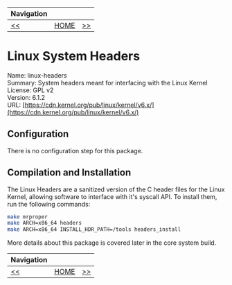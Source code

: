 | Navigation |||
| --- | --- | ---: |
| [<<](./File.md) | [HOME](../README.md) | [>>](./GNUM4.md) |

# Linux System Headers

Name: linux-headers<br />
Summary: System headers meant for interfacing with the Linux Kernel<br />
License: GPL v2<br />
Version: 6.1.2<br />
URL: [https://cdn.kernel.org/pub/linux/kernel/v6.x/](https://cdn.kernel.org/pub/linux/kernel/v6.x/)

## Configuration

There is no configuration step for this package.

## Compilation and Installation

The Linux Headers are a sanitized version of the C header files for the Linux Kernel, allowing software to interface
with it's syscall API. To install them, run the following commands:

```bash
make mrproper
make ARCH=x86_64 headers
make ARCH=x86_64 INSTALL_HDR_PATH=/tools headers_install
```

More details about this package is covered later in the core system build.

| Navigation |||
| --- | --- | ---: |
| [<<](./File.md) | [HOME](../README.md) | [>>](./GNUM4.md) |
